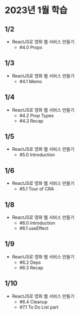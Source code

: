 # 2023년 1월 학습

## 1/2

- ReactJS로 영화 웹 서비스 만들기
  - #4.0 Props

## 1/3

- ReactJS로 영화 웹 서비스 만들기
  - #4.1 Memo

## 1/4

- ReactJS로 영화 웹 서비스 만들기
  - #4.2 Prop Types
  - #4.3 Recap

## 1/5

- ReactJS로 영화 웹 서비스 만들기
  - #5.0 Introduction

## 1/6

- ReactJS로 영화 웹 서비스 만들기
  - #5.1 Tour of CRA

## 1/8

- ReactJS로 영화 웹 서비스 만들기
  - #6.0 Introduction
  - #6.1 useEffect

## 1/9

- ReactJS로 영화 웹 서비스 만들기
  - #6.2 Deps
  - #6.3 Recap

## 1/10

- ReactJS로 영화 웹 서비스 만들기
  - #6.4 Cleanup
  - #7.1 To Do List part
